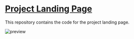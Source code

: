 # <a href="http://brandeisxdemandware.github.io/"> Project Landing Page </a>

This repository contains the code for the project landing page.

![preview](http://i.imgur.com/AOkVp41.jpg)
